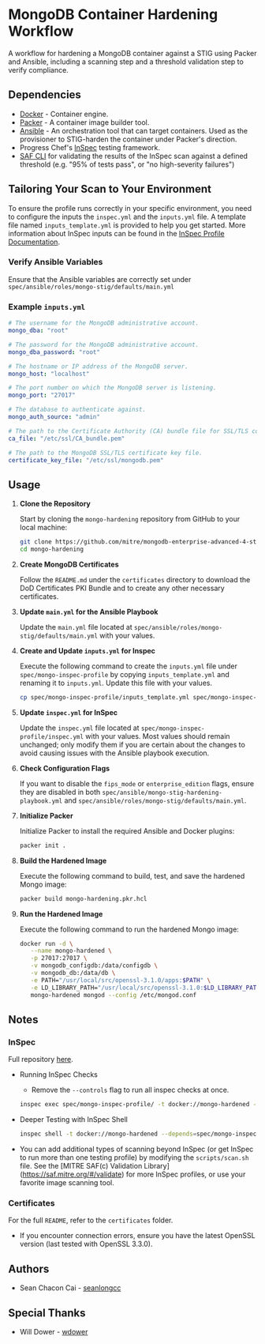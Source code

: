 # MongoDB Container Hardening Workflow

A workflow for hardening a MongoDB container against a STIG using Packer and Ansible, including a scanning step and a threshold validation step to verify compliance.

## Dependencies

- [Docker](https://docs.docker.com/engine/install/) - Container engine.
- [Packer](https://developer.hashicorp.com/packer/install) - A container image builder tool.
- [Ansible](https://docs.ansible.com/ansible/latest/installation_guide/index.html) - An orchestration tool that can target containers. Used as the provisioner to STIG-harden the container under Packer's direction.
- Progress Chef's [InSpec](https://docs.chef.io/inspec/install/) testing framework.
- [SAF CLI](https://saf-cli.mitre.org) for validating the results of the InSpec scan against a defined threshold (e.g. "95% of tests pass", or "no high-severity failures")

## Tailoring Your Scan to Your Environment

To ensure the profile runs correctly in your specific environment, you need to configure the inputs the `inspec.yml` and the `inputs.yml` file. A template file named `inputs_template.yml` is provided to help you get started. More information about InSpec inputs can be found in the [InSpec Profile Documentation](https://docs.chef.io/inspec/profiles/).

### Verify Ansible Variables

Ensure that the Ansible variables are correctly set under `spec/ansible/roles/mongo-stig/defaults/main.yml`

### Example `inputs.yml`

```yaml
# The username for the MongoDB administrative account.
mongo_dba: "root"

# The password for the MongoDB administrative account.
mongo_dba_password: "root"

# The hostname or IP address of the MongoDB server.
mongo_host: "localhost"

# The port number on which the MongoDB server is listening.
mongo_port: "27017"

# The database to authenticate against.
mongo_auth_source: "admin"

# The path to the Certificate Authority (CA) bundle file for SSL/TLS connections.
ca_file: "/etc/ssl/CA_bundle.pem"

# The path to the MongoDB SSL/TLS certificate key file.
certificate_key_file: "/etc/ssl/mongodb.pem"
```

## Usage

1. **Clone the Repository**

   Start by cloning the `mongo-hardening` repository from GitHub to your local machine:

   ```sh
   git clone https://github.com/mitre/mongodb-enterprise-advanced-4-stig-baseline-hardening.git
   cd mongo-hardening
   ```

2. **Create MongoDB Certificates**

   Follow the `README.md` under the `certificates` directory to download the DoD Certificates PKI Bundle and to create any other necessary certificates.

3. **Update `main.yml` for the Ansible Playbook**

   Update the `main.yml` file located at `spec/ansible/roles/mongo-stig/defaults/main.yml` with your values.

4. **Create and Update `inputs.yml` for Inspec**

   Execute the following command to create the `inputs.yml` file under `spec/mongo-inspec-profile` by copying `inputs_template.yml` and renaming it to `inputs.yml`.
   Update this file with your values.

   ```sh
   cp spec/mongo-inspec-profile/inputs_template.yml spec/mongo-inspec-profile/inputs.yml
   ```

5. **Update `inspec.yml` for InSpec**

   Update the `inspec.yml` file located at `spec/mongo-inspec-profile/inspec.yml` with your values.
   Most values should remain unchanged; only modify them if you are certain about the changes to avoid causing issues with the Ansible playbook execution.

6. **Check Configuration Flags**

   If you want to disable the `fips_mode` or `enterprise_edition` flags, ensure they are disabled in both `spec/ansible/mongo-stig-hardening-playbook.yml` and `spec/ansible/roles/mongo-stig/defaults/main.yml`.

7. **Initialize Packer**

   Initialize Packer to install the required Ansible and Docker plugins:

   ```sh
   packer init .
   ```

8. **Build the Hardened Image**

   Execute the following command to build, test, and save the hardened Mongo image:

   ```sh
   packer build mongo-hardening.pkr.hcl
   ```

9. **Run the Hardened Image**

   Execute the following command to run the hardened Mongo image:

   ```sh
   docker run -d \
      --name mongo-hardened \
      -p 27017:27017 \
      -v mongodb_configdb:/data/configdb \
      -v mongodb_db:/data/db \
      -e PATH="/usr/local/src/openssl-3.1.0/apps:$PATH" \
      -e LD_LIBRARY_PATH="/usr/local/src/openssl-3.1.0:$LD_LIBRARY_PATH" \
      mongo-hardened mongod --config /etc/mongod.conf
   ```

## Notes

### InSpec

Full repository [here](https://github.com/mitre/mongodb-enterprise-advanced-4-stig-baseline).

- Running InSpec Checks

  - Remove the `--controls` flag to run all inspec checks at once.

  ```sh
  inspec exec spec/mongo-inspec-profile/ -t docker://mongo-hardened --controls=SV-252134 --input-file=spec/mongo-inspec-profile/inputs.yml --no-create-lockfile --show-progress
  ```

- Deeper Testing with InSpec Shell

  ```sh
  inspec shell -t docker://mongo-hardened --depends=spec/mongo-inspec-profile/ --input-file=spec/mongo-inspec-profile/inputs.yml
  ```

- You can add additional types of scanning beyond InSpec (or get InSpec to run more than one testing profile) by modifying the `scripts/scan.sh` file. See the [MITRE SAF(c) Validation Library] (https://saf.mitre.org/#/validate) for more InSpec profiles, or use your favorite image scanning tool.

### Certificates

For the full `README`, refer to the `certificates` folder.

- If you encounter connection errors, ensure you have the latest OpenSSL version (last tested with OpenSSL 3.3.0).

## Authors

- Sean Chacon Cai - [seanlongcc](https://github.com/seanlongcc)

## Special Thanks

- Will Dower - [wdower](https://github.com/wdower)
